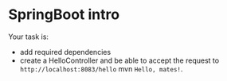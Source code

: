 # SpringBoot intro

Your task is: 
- add required dependencies
- create a HelloController and be able to accept the request to `http://localhost:8083/hello` mvn `Hello, mates!`.
